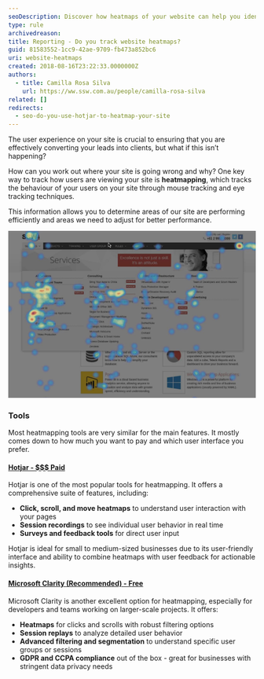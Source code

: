 ```yaml
---
seoDescription: Discover how heatmaps of your website can help you identify and improve user engagement, conversion rates and overall site performance.
type: rule
archivedreason:
title: Reporting - Do you track website heatmaps?
guid: 81583552-1cc9-42ae-9709-fb473a852bc6
uri: website-heatmaps
created: 2018-08-16T23:22:33.0000000Z
authors:
  - title: Camilla Rosa Silva
    url: https://ww.ssw.com.au/people/camilla-rosa-silva
related: []
redirects:
  - seo-do-you-use-hotjar-to-heatmap-your-site
---
```


The user experience on your site is crucial to ensuring that you are effectively converting your leads into clients, but what if this isn’t happening?

<!--endintro-->

How can you work out where your site is going wrong and why? One key way to track how users are viewing your site is **heatmapping**, which tracks the behaviour of your users on your site through mouse tracking and eye tracking techniques.

This information allows you to determine areas of our site are performing efficiently and areas we need to adjust for better performance.

![Figure: Heatmap from the SSW Consulting page](ssw-heatmap.png)

### Tools

Most heatmapping tools are very similar for the main features. It mostly comes down to how much you want to pay and which user interface you prefer.

#### [Hotjar - $$$ Paid](https://www.hotjar.com/)

Hotjar is one of the most popular tools for heatmapping. It offers a comprehensive suite of features, including:

- **Click, scroll, and move heatmaps** to understand user interaction with your pages
- **Session recordings** to see individual user behavior in real time
- **Surveys and feedback tools** for direct user input

Hotjar is ideal for small to medium-sized businesses due to its user-friendly interface and ability to combine heatmaps with user feedback for actionable insights.

#### [Microsoft Clarity (Recommended) - Free](https://clarity.microsoft.com/)

Microsoft Clarity is another excellent option for heatmapping, especially for developers and teams working on larger-scale projects. It offers:

- **Heatmaps** for clicks and scrolls with robust filtering options
- **Session replays** to analyze detailed user behavior
- **Advanced filtering and segmentation** to understand specific user groups or sessions
- **GDPR and CCPA compliance** out of the box - great for businesses with stringent data privacy needs
